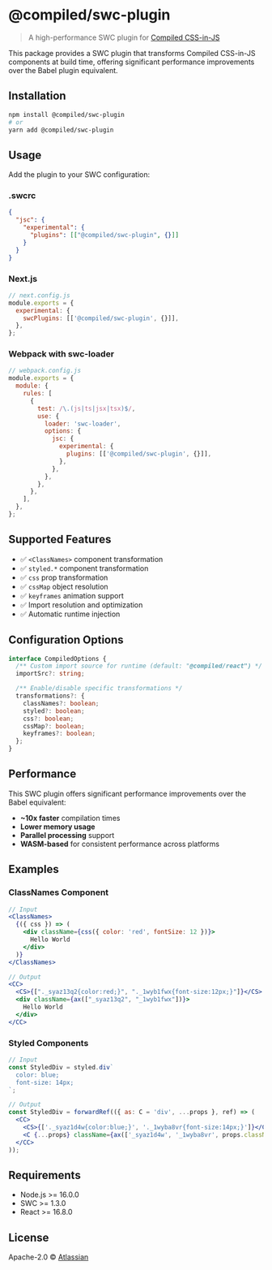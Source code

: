 # @compiled/swc-plugin

> A high-performance SWC plugin for [Compiled CSS-in-JS](https://compiledcssinjs.com)

This package provides a SWC plugin that transforms Compiled CSS-in-JS components at build time, offering significant performance improvements over the Babel plugin equivalent.

## Installation

```bash
npm install @compiled/swc-plugin
# or
yarn add @compiled/swc-plugin
```

## Usage

Add the plugin to your SWC configuration:

### .swcrc

```json
{
  "jsc": {
    "experimental": {
      "plugins": [["@compiled/swc-plugin", {}]]
    }
  }
}
```

### Next.js

```javascript
// next.config.js
module.exports = {
  experimental: {
    swcPlugins: [['@compiled/swc-plugin', {}]],
  },
};
```

### Webpack with swc-loader

```javascript
// webpack.config.js
module.exports = {
  module: {
    rules: [
      {
        test: /\.(js|ts|jsx|tsx)$/,
        use: {
          loader: 'swc-loader',
          options: {
            jsc: {
              experimental: {
                plugins: [['@compiled/swc-plugin', {}]],
              },
            },
          },
        },
      },
    ],
  },
};
```

## Supported Features

- ✅ `<ClassNames>` component transformation
- ✅ `styled.*` component transformation
- ✅ `css` prop transformation
- ✅ `cssMap` object resolution
- ✅ `keyframes` animation support
- ✅ Import resolution and optimization
- ✅ Automatic runtime injection

## Configuration Options

```typescript
interface CompiledOptions {
  /** Custom import source for runtime (default: "@compiled/react") */
  importSrc?: string;

  /** Enable/disable specific transformations */
  transformations?: {
    classNames?: boolean;
    styled?: boolean;
    css?: boolean;
    cssMap?: boolean;
    keyframes?: boolean;
  };
}
```

## Performance

This SWC plugin offers significant performance improvements over the Babel equivalent:

- **~10x faster** compilation times
- **Lower memory usage**
- **Parallel processing** support
- **WASM-based** for consistent performance across platforms

## Examples

### ClassNames Component

```jsx
// Input
<ClassNames>
  {({ css }) => (
    <div className={css({ color: 'red', fontSize: 12 })}>
      Hello World
    </div>
  )}
</ClassNames>

// Output
<CC>
  <CS>{["._syaz13q2{color:red;}", "._1wyb1fwx{font-size:12px;}"]}</CS>
  <div className={ax(["_syaz13q2", "_1wyb1fwx"])}>
    Hello World
  </div>
</CC>
```

### Styled Components

```jsx
// Input
const StyledDiv = styled.div`
  color: blue;
  font-size: 14px;
`;

// Output
const StyledDiv = forwardRef(({ as: C = 'div', ...props }, ref) => (
  <CC>
    <CS>{['._syaz1d4w{color:blue;}', '._1wyba8vr{font-size:14px;}']}</CS>
    <C {...props} className={ax(['_syaz1d4w', '_1wyba8vr', props.className])} ref={ref} />
  </CC>
));
```

## Requirements

- Node.js >= 16.0.0
- SWC >= 1.3.0
- React >= 16.8.0

## License

Apache-2.0 © [Atlassian](https://github.com/atlassian-labs)
